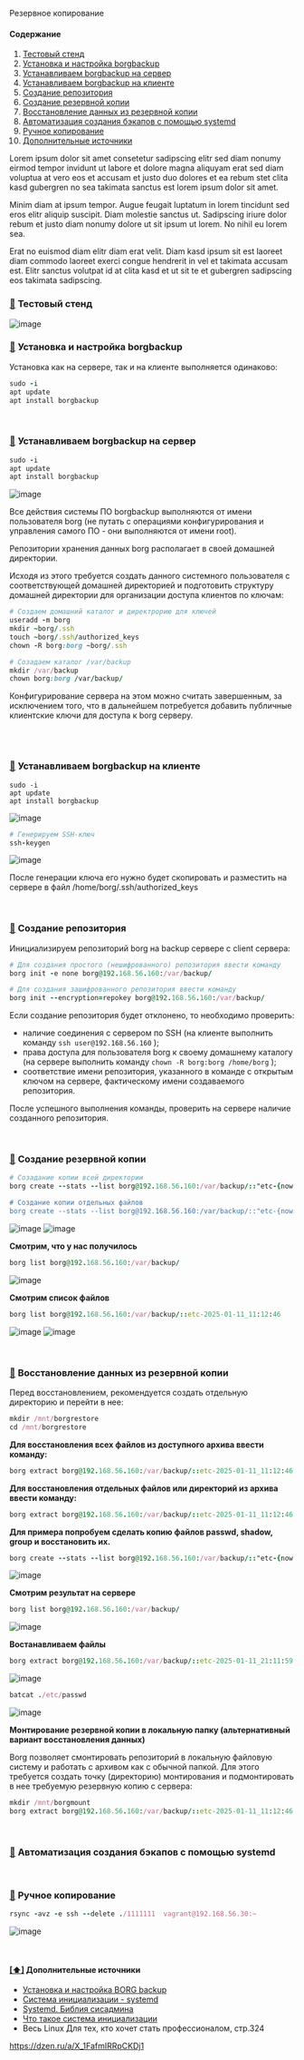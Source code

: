 Резервное копирование

#### <a name='toc'>Содержание</a>

1. [Тестовый стенд](#1)
2. [Установка и настройка borgbackup](#2)
3. [Устанавливаем borgbackup на сервер ](#3)
4. [Устанавливаем borgbackup на клиенте](#4)
5. [Создание репозитория](#5)
6. [Создание резервной копии](#6)
7. [Восстановление данных из резервной копии](#7)
8. [Автоматизация создания бэкапов с помощью systemd](#8)
9. [Ручное копирование](#9)
10. [Дополнительные источники](#recommended_sources)

Lorem ipsum dolor sit amet consetetur sadipscing elitr sed diam nonumy eirmod tempor invidunt ut labore et dolore magna aliquyam erat sed diam voluptua at vero eos et accusam et justo duo dolores et ea rebum stet clita kasd gubergren no sea takimata sanctus est lorem ipsum dolor sit amet.

Minim diam at ipsum tempor. Augue feugait luptatum in lorem tincidunt sed eros elitr aliquip suscipit. Diam molestie sanctus ut. Sadipscing iriure dolor rebum et justo diam nonumy dolore ut sit ipsum ut lorem. No nihil eu lorem sea.

Erat no euismod diam elitr diam erat velit. Diam kasd ipsum sit est laoreet diam commodo laoreet exerci congue hendrerit in vel et takimata accusam est. Elitr sanctus volutpat id at clita kasd et ut sit te et gubergren sadipscing eos takimata sadipscing.

### [:diamond_shape_with_a_dot_inside:](#toc) <a name='1'>Тестовый стенд</a>

![image](https://github.com/user-attachments/assets/ecd995b2-da3f-4f61-b28d-fc495362a613)


### [:diamond_shape_with_a_dot_inside:](#toc) <a name='2'>Установка и настройка borgbackup</a>

Установка как на сервере, так и на клиенте выполняется одинаково:

```ruby
sudo -i
apt update
apt install borgbackup
```
<br/>

### [:diamond_shape_with_a_dot_inside:](#toc) <a name='3'>Устанавливаем borgbackup на сервер</a>

```ruby
sudo -i
apt update
apt install borgbackup
```

![image](https://github.com/user-attachments/assets/8e4b67df-7ecf-43d9-a74b-7194cb55dcb6)

Все действия системы ПО borgbackup выполняются от имени пользователя borg (не путать с операциями конфигурирования и управления самого ПО - они выполняются от имени root).

Репозитории хранения данных borg располагает в своей домашней директории.

Исходя из этого требуется создать данного системного пользователя с соответствующей домашней директорией и подготовить структуру домашней директории для организации доступа клиентов по ключам:

```ruby
# Создаем домашний каталог и директрорию для ключей
useradd -m borg
mkdir ~borg/.ssh
touch ~borg/.ssh/authorized_keys
chown -R borg:borg ~borg/.ssh

# Созадаем каталог /var/backup
mkdir /var/backup
chown borg:borg /var/backup/
```

Конфигурирование сервера на этом можно считать завершенным, за исключением того, что в дальнейшем потребуется добавить публичные клиентские ключи для доступа к borg серверу.

<br/>

<br/>

### [:diamond_shape_with_a_dot_inside:](#toc) <a name='4'>Устанавливаем borgbackup на клиенте</a>

```
sudo -i
apt update
apt install borgbackup
```

![image](https://github.com/user-attachments/assets/1ec2760a-1729-4db1-a221-f01155998567)

```ruby
# Генерируем SSH-ключ
ssh-keygen
```
![image](https://github.com/user-attachments/assets/92e1dbed-3304-4e87-800c-be8055eae65d)


После генерации ключа его нужно будет скопировать и разместить на сервере в файл /home/borg/.ssh/authorized_keys

<br/>

### [:diamond_shape_with_a_dot_inside:](#toc) <a name='5'>Создание репозитория</a>

Инициализируем репозиторий borg на backup сервере с client сервера:

```ruby
# Для создания простого (нешифрованного) репозитория ввести команду
borg init -e none borg@192.168.56.160:/var/backup/

# Для создания зашифрованного репозитория ввести команду
borg init --encryption=repokey borg@192.168.56.160:/var/backup/
```

Если создание репозитория будет отклонено, то необходимо проверить:

- наличие соединения с сервером по SSH (на клиенте выполнить команду `ssh user@192.168.56.160` );
- права доступа для пользователя borg к своему домашнему каталогу (на сервере выполнить команду `chown -R borg:borg /home/borg` );
- соответствие имени репозитория, указанного в команде с открытым ключом на сервере, фактическому имени создаваемого репозитория.

После успешного выполнения команды, проверить на сервере наличие созданного репозитория.

<br/>

### [:diamond_shape_with_a_dot_inside:](#toc) <a name='6'>Создание резервной копии</a>

```ruby
# Созадание копии всей директории
borg create --stats --list borg@192.168.56.160:/var/backup/::"etc-{now:%Y-%m-%d_%H:%M:%S}" /etc

# Создание копии отдельных файлов
borg create --stats --list borg@192.168.56.160:/var/backup/::"etc-{now:%Y-%m-%d_%H:%M:%S}" /etc/shadow /etc/passwd /etc/group
```

![image](https://github.com/user-attachments/assets/797d273a-0910-4b2f-8976-5c93fe0e8afd)
![image](https://github.com/user-attachments/assets/64fc6cd2-0815-45b0-910f-248c91a8aee5)

**Смотрим, что у нас получилось**

```ruby
borg list borg@192.168.56.160:/var/backup/
```

![image](https://github.com/user-attachments/assets/5f309f55-7156-472b-8605-6bd984daf266)

**Смотрим список файлов**

```ruby
borg list borg@192.168.56.160:/var/backup/::etc-2025-01-11_11:12:46
```
![image](https://github.com/user-attachments/assets/805c30a7-4bbc-46ad-9353-2e7b91e23d4c)
![image](https://github.com/user-attachments/assets/3ef67d64-35ae-43a2-84d0-9d4d02283aac)

<br/>

### [:diamond_shape_with_a_dot_inside:](#toc) <a name='7'>Восстановление данных из резервной копии</a>

Перед восстановлением, рекомендуется создать отдельную директорию и перейти в нее:

```ruby
mkdir /mnt/borgrestore
cd /mnt/borgrestore
```

**Для восстановления всех файлов из доступного архива ввести команду:**

```ruby
borg extract borg@192.168.56.160:/var/backup/::etc-2025-01-11_11:12:46
```

**Для восстановления отдельных файлов или директорий из архива ввести команду:**

```ruby
borg extract borg@192.168.56.160:/var/backup/::etc-2025-01-11_11:12:46 etc/passwd etc/shadow etc/group
```

**Для примера попробуем сделать копию файлов passwd, shadow, group и восстановить их.**

```ruby
borg create --stats --list borg@192.168.56.160:/var/backup/::"etc-{now:%Y-%m-%d_%H:%M:%S}" /etc/shadow /etc/passwd /etc/group
```

![image](https://github.com/user-attachments/assets/af3105ab-8e1a-4041-b084-8a0f9c45b25a)

**Смотрим результат на сервере**

```ruby
borg list borg@192.168.56.160:/var/backup/
```
![image](https://github.com/user-attachments/assets/c2a6d0fd-acbe-4b93-994a-ef0f34d997ce)

**Востанавливаем файлы**

```ruby
borg extract borg@192.168.56.160:/var/backup/::etc-2025-01-11_21:11:59 etc/passwd etc/shadow etc/group
```
![image](https://github.com/user-attachments/assets/ef82af85-a081-4d64-8bf5-2470d490bbe8)

```ruby
batcat ./etc/passwd
```
![image](https://github.com/user-attachments/assets/8a51af50-4125-48ae-bed1-6d54c79609d5)



**Монтирование резервной копии в локальную папку (альтернативный вариант восстановления данных)**

Borg позволяет смонтировать репозиторий в локальную файловую систему и работать с архивом как с обычной папкой. Для этого требуется создать точку (директорию) монтирования и подмонтировать в нее требуемую резервную копию с сервера:

```ruby
mkdir /mnt/borgmount
borg extract borg@192.168.56.160:/var/backup/::etc-2025-01-11_11:12:46 /mnt/borgmount
```

<br/>

### [:diamond_shape_with_a_dot_inside:](#toc) <a name='9'>Автоматизация создания бэкапов с помощью systemd</a>


<br/>

### [:diamond_shape_with_a_dot_inside:](#toc) <a name='9'>Ручное копирование</a>

```ruby
rsync -avz -e ssh --delete ./1111111  vagrant@192.168.56.30:~
```
![image](https://github.com/user-attachments/assets/79e2285a-a9cd-4dbb-878f-5f4f98b7712d)


<br/>

#### [[⬆]](#toc) <a name='recommended_sources'>Дополнительные источники</a>

- [Установка и настройка BORG backup](https://www.bytelink.ru/byte-wiki/rezervirovanie-i-backups/ustanovka-i-nastrojka-sistemy-rezervnykh-kopij-borg)
- [Система инициализации - systemd](https://basis.gnulinux)
- [Systemd. Библия сисадмина](https://habr.com/ru/companies/)
- [Что такое система инициализации](https://pikabu.ru/story)
- Весь Linux Для тех, кто хочет стать профессионалом, стр.324

https://dzen.ru/a/X_1FafmIRRpCKDj1
